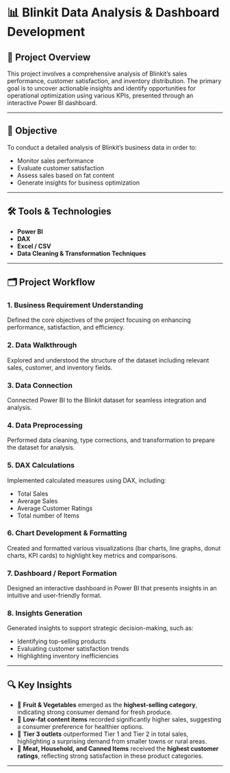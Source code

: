 # 📊 Blinkit Data Analysis & Dashboard Development

## 📌 Project Overview

This project involves a comprehensive analysis of Blinkit’s sales performance, customer satisfaction, and inventory distribution. The primary goal is to uncover actionable insights and identify opportunities for operational optimization using various KPIs, presented through an interactive Power BI dashboard.

---

## 🚀 Objective

To conduct a detailed analysis of Blinkit’s business data in order to:

* Monitor sales performance
* Evaluate customer satisfaction
* Assess sales based on fat content
* Generate insights for business optimization

---

## 🛠️ Tools & Technologies

* **Power BI**
* **DAX**
* **Excel / CSV**
* **Data Cleaning & Transformation Techniques**

---

## 🗂️ Project Workflow

### 1. **Business Requirement Understanding**

Defined the core objectives of the project focusing on enhancing performance, satisfaction, and efficiency.

### 2. **Data Walkthrough**

Explored and understood the structure of the dataset including relevant sales, customer, and inventory fields.

### 3. **Data Connection**

Connected Power BI to the Blinkit dataset for seamless integration and analysis.

### 4. **Data Preprocessing**

Performed data cleaning, type corrections, and transformation to prepare the dataset for analysis.

### 5. **DAX Calculations**

Implemented calculated measures using DAX, including:

* Total Sales
* Average Sales
* Average Customer Ratings
* Total number of Items

### 6. **Chart Development & Formatting**

Created and formatted various visualizations (bar charts, line graphs, donut charts, KPI cards) to highlight key metrics and comparisons.

### 7. **Dashboard / Report Formation**

Designed an interactive dashboard in Power BI that presents insights in an intuitive and user-friendly format.

### 8. **Insights Generation**

Generated insights to support strategic decision-making, such as:

* Identifying top-selling products
* Evaluating customer satisfaction trends
* Highlighting inventory inefficiencies

---

## 🔍 Key Insights

* 🥦 **Fruit & Vegetables** emerged as the **highest-selling category**, indicating strong consumer demand for fresh produce.
* 🥗 **Low-fat content items** recorded significantly higher sales, suggesting a consumer preference for healthier options.
* 🏬 **Tier 3 outlets** outperformed Tier 1 and Tier 2 in total sales, highlighting a surprising demand from smaller towns or rural areas.
* 🥫 **Meat, Household, and Canned Items** received the **highest customer ratings**, reflecting strong satisfaction in these product categories.

---

